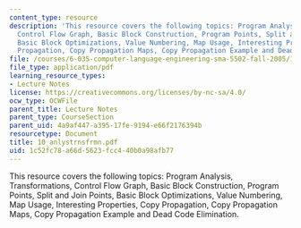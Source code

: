 ```yaml
---
content_type: resource
description: 'This resource covers the following topics: Program Analysis, Transformations,
  Control Flow Graph, Basic Block Construction, Program Points, Split and Join Points,
  Basic Block Optimizations, Value Numbering, Map Usage, Interesting Properties, Copy
  Propagation, Copy Propagation Maps, Copy Propagation Example and Dead Code Elimination.'
file: /courses/6-035-computer-language-engineering-sma-5502-fall-2005/1c52fc78a66d5623fcc440b0a98afb77_10_anlystrnsfrmn.pdf
file_type: application/pdf
learning_resource_types:
- Lecture Notes
license: https://creativecommons.org/licenses/by-nc-sa/4.0/
ocw_type: OCWFile
parent_title: Lecture Notes
parent_type: CourseSection
parent_uid: 4a9af447-a395-17fe-9194-e66f2176394b
resourcetype: Document
title: 10_anlystrnsfrmn.pdf
uid: 1c52fc78-a66d-5623-fcc4-40b0a98afb77
---
```

This resource covers the following topics: Program Analysis, Transformations, Control Flow Graph, Basic Block Construction, Program Points, Split and Join Points, Basic Block Optimizations, Value Numbering, Map Usage, Interesting Properties, Copy Propagation, Copy Propagation Maps, Copy Propagation Example and Dead Code Elimination.